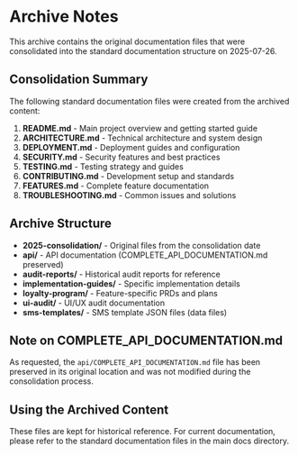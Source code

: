 # Archive Notes

This archive contains the original documentation files that were consolidated into the standard documentation structure on 2025-07-26.

## Consolidation Summary

The following standard documentation files were created from the archived content:

1. **README.md** - Main project overview and getting started guide
2. **ARCHITECTURE.md** - Technical architecture and system design
3. **DEPLOYMENT.md** - Deployment guides and configuration
4. **SECURITY.md** - Security features and best practices
5. **TESTING.md** - Testing strategy and guides
6. **CONTRIBUTING.md** - Development setup and standards
7. **FEATURES.md** - Complete feature documentation
8. **TROUBLESHOOTING.md** - Common issues and solutions

## Archive Structure

- **2025-consolidation/** - Original files from the consolidation date
- **api/** - API documentation (COMPLETE_API_DOCUMENTATION.md preserved)
- **audit-reports/** - Historical audit reports for reference
- **implementation-guides/** - Specific implementation details
- **loyalty-program/** - Feature-specific PRDs and plans
- **ui-audit/** - UI/UX audit documentation
- **sms-templates/** - SMS template JSON files (data files)

## Note on COMPLETE_API_DOCUMENTATION.md

As requested, the `api/COMPLETE_API_DOCUMENTATION.md` file has been preserved in its original location and was not modified during the consolidation process.

## Using the Archived Content

These files are kept for historical reference. For current documentation, please refer to the standard documentation files in the main docs directory.